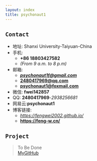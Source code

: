```yaml
---
layout: index
title: psychonaut1
---
```

## `Contact`
- 地址: Shanxi University-Taiyuan-China
- 手机: 
  - **+86 18803427582** 
  - *(From 9 a.m. to 8 p.m)*
- 邮箱:
  - ***psychonaut1f@gmail.com***
  - **2480417969@qq.com**
  - **psychonaut1@foxmail.com**
- 微信: **fwei142857**
- QQ: **2480417969**-*2938256681*
- 网易云:**psychonaut1**
- 博客链接:
  - *<https://fengwei2002.github.io/>*
  - **<https://feng-w.cn/>**

## `Project`
>To Be Done  
[MyGitHub](https://github.com/fengwei2002)
